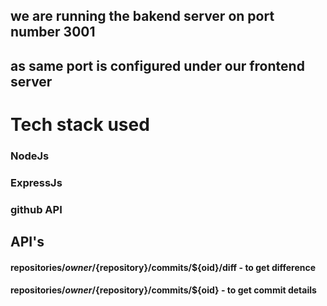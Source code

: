 ## we are running the bakend server on port number 3001
## as same port is configured under our frontend server

# Tech stack used
### NodeJs
### ExpressJs
### github API


## API's

#### repositories/${owner}/${repository}/commits/${oid}/diff - to get difference
#### repositories/${owner}/${repository}/commits/${oid} - to get commit details